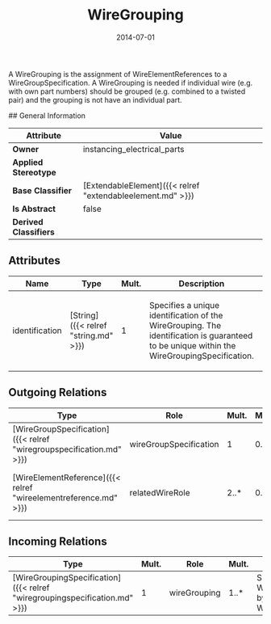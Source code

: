 ﻿---
title: WireGrouping
toc: false
type: specs
date: "2014-07-01"
draft: false
specification: VEC
version: 1.1.1
documentType: "Recommendation"
elementType: Class
classes:
  - WireGrouping
menu_name: vec-1.1.1
---
<p> A WireGrouping is the assignment of WireElementReferences to a WireGroupSpecification. A WireGrouping is needed if individual wire (e.g. with own part numbers) should be grouped (e.g. combined to a twisted pair) and the grouping is not have an individual part.      </p>
## General Information

| Attribute               | Value |
|-------------------------|-------|
| **Owner**               | instancing_electrical_parts |
| **Applied Stereotype**  |   |
| **Base Classifier**     | [ExtendableElement]({{< relref "extendableelement.md" >}})<br/>  |
| **Is Abstract**         | false |
| **Derived Classifiers** |   |

## Attributes
|  Name  |  Type  |  Mult.  |  Description  |  Owning Classifier  |
|--------|--------|---------|---------------|--------------|
|identification | [String]({{< relref "string.md" >}}) | 1 | <p> Specifies a unique identification of the WireGrouping. The identification is guaranteed to be unique within the WireGroupingSpecification.      </p> | [WireGrouping]({{< relref "wiregrouping.md" >}}) |

## Outgoing Relations
|    Type  |   Role   |   Mult.   |   Mult.   |   Description   |
|----------|----------|-----------|-----------|-----------------|
| [WireGroupSpecification]({{< relref "wiregroupspecification.md" >}}) | wireGroupSpecification | 1 | 0..* | References the WireGroupSpecification that applies to the WireGrouping. |
| [WireElementReference]({{< relref "wireelementreference.md" >}}) | relatedWireRole | 2..* | 0..* | References the concrete wire elements (WireElementReference) that are grouped by the WireGrouping. |
##  Incoming Relations
|    Type  |   Mult.  |   Role    |   Mult.   |   Description  |
|----------|----------|-----------|-----------|----------------|
| [WireGroupingSpecification]({{< relref "wiregroupingspecification.md" >}}) | 1 | wireGrouping | 1..* | Specifies the WireGroupings described by the WireGroupingSpecification. |
